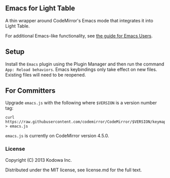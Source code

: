 ## Emacs for Light Table

A thin wrapper around CodeMirror's Emacs mode that integrates it into Light Table.

For additional Emacs-like functionality, see [the guide for Emacs
Users](https://github.com/LightTable/LightTable/wiki/For-Emacs-Users).

## Setup

Install the `Emacs` plugin using the Plugin Manager and then run the command `App: Reload behaviors`.
Emacs keybindings only take effect on new files. Existing files will need to be reopened.

## For Committers

Upgrade `emacs.js` with the following where `$VERSION` is a version number tag:

    curl https://raw.githubusercontent.com/codemirror/CodeMirror/$VERSION/keymap/emacs.js > emacs.js

`emacs.js` is currently on CodeMirror version 4.5.0.

### License

Copyright (C) 2013 Kodowa Inc.

Distributed under the MIT license, see license.md for the full text.
